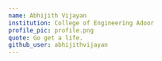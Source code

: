 ```yaml
---
name: Abhijith Vijayan
institution: College of Engineering Adoor
profile_pic: profile.png
quote: Go get a life.
github_user: abhijithvijayan
---
```

